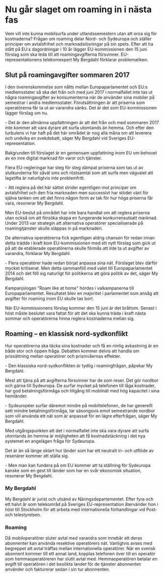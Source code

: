 # Nu går slaget om roaming in i nästa fas

Vem vill inte kunna mobilsurfa under utlandssemestern utan att oroa sig för kostnaderna? Frågan om roaming delar Nord\- och Sydeuropa och ställer principer om avtalsfrihet och marknadslösningar på sin spets. Efter att ha stått på EU:s dagordningar i 10 år lägger EU\-kommissionen den 15 juni förslag som ska leda till att roamingavgifterna försvinner. EU\-representationens telekomexpert My Bergdahl förklarar problematiken.


## Slut på roamingavgifter sommaren 2017

I den överenskommelse som nåtts mellan Europaparlamentet och EU:s medlemsstater så ska det från och med juni 2017 i normalfallet inte tas ut några roamingavgifter av konsumenterna när de använder sina mobiler på semestrar i andra medlemsstater. Förutsättningen är att priserna som operatörerna får ta ut av varandra sänks. Det är det som EU\-kommissionen lägger förslag om nu.

\- Det är den allmänna uppfattningen är att det från och med sommaren 2017 inte kommer att vara dyrare att surfa utomlands än hemma. Och efter den turbulens vi har haft på det här området är nog alla måna om att leverera och undvika en svekdebatt, säger My Bergdahl vid Sveriges EU\-representation.

Bakgrunden till förslaget är en gemensam uppfattning inom EU om behovet av en inre digital marknad för varor och tjänster.

Flera EU\-regleringar har steg för steg dämpat priserna som tas ut av slutkunderna för såväl sms och röstsamtal som att surfa men vägvalet att lagstifta är naturligtvis inte problemfritt.

\- Att reglera på det här sättet strider egentligen mot principer om avtalsfrihet och den fria marknaden men successivt har stödet växt för själva tanken om att det finns någon form av tak för hur höga priserna får vara, resonerar My Bergdahl.

Men EU\-beslut på området har inte bara handlat om att reglera priserna utan också om att försöka skapa en fungerande konkurrensutsatt marknad. Under 2013 var strategin att alternativa operatörer specialiserade på roamingtjänster skulle släppas in på marknaden.

De alternativa operatörerna fick egentligen aldrig chansen för redan innan detta trädde i kraft kom EU\-kommissionen med ett nytt förslag som gick ut på att de etablerade operatörerna skulle förmås att inte ta ut avgifter av varandra, förklarar My Bergdahl.

\- Flera operatörer hade redan börjat anpassa sina nät. Förslaget blev därför mycket kritiserat. Men detta sammanföll med valet till Europaparlamentet 2014 och det föll sig naturligt för politikerna att göra politik av det, säger My Bergdahl.

Kampanjslogan "Roam like at home" hördes i valkampanerna till Europaparlamentet. Resultatet blev en majoritet i parlamentet som ansåg att avgifter för roaming inom EU skulle tas bort.

När EU\-kommissionens förslag kommer den 15 juni är det bråttom. Senast i höst måste beslutet vara fattat för att det ska kunna träda i kraft nästa sommar och operatörerna hinna reglera kostnaderna mellan sig.

## Roaming – en klassisk nord\-sydkonflikt

Hur operatörerna ska täcka sina kostnader och få en rimlig avkastning är en både stor och öppen fråga. Debatten kommer delvis att handla om prissättning mellan operatörer och prisnivåernas effekter.

\- Den klassiska nord\-sydkonflikten är tydlig i roamingfrågan, påpekar My Bergdahl.

Mest att tjäna på att avgifterna försvinner har de som reser. Det gör nordbor och gärna till Sydeuropa. De surfar mycket på telefonen till låga kostnader, har god betalningsförmåga och tillgång till mobilnät med hög kapacitet i sina hemländer.

\- Sydeuropéer surfar däremot mindre på mobiltelefonen, de har generellt sett mindre betalningsförmåga, tar säsongsvis emot semestrande nordbor som vill använda ett nät som är anpassat för en lägre efterfrågan, säger My Bergdahl.

Med utgångspunkten att det i normalfallet inte ska vara dyrare att surfa utomlands än hemma är möjligheten att få kostnadstäckning i det nya systemet en angelägen fråga för Sydeuropa.

Det är än så länge oklart hur länder som har ett neutralt in\- och utflöde av resenärer kommer att ställa sig.

\- Men man kan fundera på om EU kommer att ta ställning för Sydeuropa kanske som en gest till länder som har en svår ekonomisk situation, resonerar My Bergdahl.



### My Bergdahl

My Bergdahl är jurist och utsänd av Näringsdepartementet. Efter fyra och ett halvt år som telekområd på Sveriges EU\-representation återvänder hon i höst till Stockholm för att arbeta med internationella förhandlingar vid Post\- och telestyrelsen.

### Roaming

Då mobiloperatörer sluter avtal med varandra som innebär att deras abonnenter kan använda resektive operatörers nät. Vanligtvis avses med begreppet att avtal träffas mellan internationella operatörer. När en svensk abonnent kommer till ett annat land, kopplas telefonen över till en operatör som hemmaoperatöreren har slutit avtal med. Hemmaoperatören betalar en avgift till operatören i det besökta landet för de tjänster abonnenten använder och fakturerar sedan i sin tur abonnenten.
